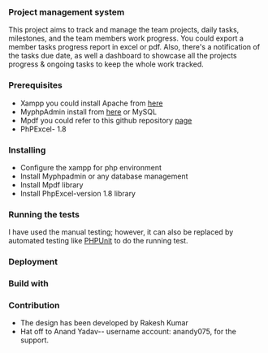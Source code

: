 ### Project management system
This project aims to track and manage the team projects, daily tasks, milestones, and the team members work progress. You could export a member tasks progress report in excel or pdf. Also, there's a notification of the tasks due date, as well a dashboard to showcase all the projects progress & ongoing tasks to keep the whole work tracked. 

### Prerequisites
- Xampp you could install Apache from [here](https://www.apachefriends.org/download.html)
- MyphpAdmin install from [here](https://www.phpmyadmin.net/downloads/) or MySQL 
- Mpdf you could refer to this github repository [page](https://github.com/mpdf/mpdf)
- PhPExcel- 1.8

### Installing
- Configure the xampp for php environment 
- Install Myphpadmin or any database management 
- Install Mpdf library 
- Install PhpExcel-version 1.8 library

### Running the tests

I have used the manual testing; however, it can also be replaced by automated testing like [PHPUnit](https://phpunit.de/) to do the running test. 

### Deployment



### Build with



### Contribution 
- The design has been developed by Rakesh Kumar
- Hat off to Anand Yadav-- username account: anandy075,  for the support.
